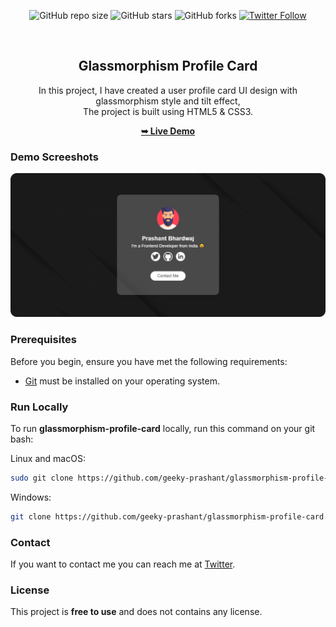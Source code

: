 <div align="center">
  
  ![GitHub repo size](https://img.shields.io/github/repo-size/geeky-prashant/glassmorphism-profile-card)
  ![GitHub stars](https://img.shields.io/github/stars/geeky-prashant/glassmorphism-profile-card?style=social)
  ![GitHub forks](https://img.shields.io/github/forks/geeky-prashant/glassmorphism-profile-card?style=social)
  [![Twitter Follow](https://img.shields.io/twitter/follow/geekyprashant?style=social)](https://twitter.com/intent/follow?screen_name=geekyprashant)
 
  <br />

  <h2 align="center">Glassmorphism Profile Card</h2>

  In this project, I have created a user profile card UI design with glassmorphism style and tilt effect, <br />The project is built using HTML5 & CSS3.

  <a href="https://geeky-prashant.github.io/glassmorphism-profile-card/"><strong>➥ Live Demo</strong></a>

</div>

### Demo Screeshots

![Glassmorphism Profile Card Desktop Demo](./readme-images/Glassmorphism-Profile-Card.png "Desktop Demo")

### Prerequisites

Before you begin, ensure you have met the following requirements:

* [Git](https://git-scm.com/downloads "Download Git") must be installed on your operating system.

### Run Locally

To run **glassmorphism-profile-card** locally, run this command on your git bash:

Linux and macOS:

```bash
sudo git clone https://github.com/geeky-prashant/glassmorphism-profile-card.git
```

Windows:

```bash
git clone https://github.com/geeky-prashant/glassmorphism-profile-card.git
```

### Contact

If you want to contact me you can reach me at [Twitter](https://www.twitter.com/geekyprashant).

### License

This project is **free to use** and does not contains any license.
